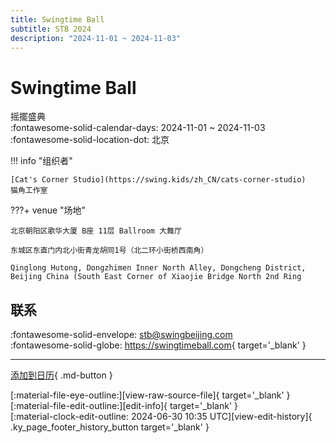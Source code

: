 ```yaml
---
title: Swingtime Ball
subtitle: STB 2024
description: "2024-11-01 ~ 2024-11-03"
---
```


# Swingtime Ball 

摇擺盛典  
:fontawesome-solid-calendar-days: 2024-11-01 ~ 2024-11-03  
:fontawesome-solid-location-dot: 北京  

!!! info "组织者"

    [Cat's Corner Studio](https://swing.kids/zh_CN/cats-corner-studio)  
    猫角工作室  

???+ venue "场地"

    北京朝阳区歌华大厦 B座 11层 Ballroom 大舞厅  
      
    东城区东直门内北小街青龙胡同1号（北二环小街桥西南角）  
      
    Qinglong Hutong, Dongzhimen Inner North Alley, Dongcheng District, Beijing China (South East Corner of Xiaojie Bridge North 2nd Ring  

## 联系

:fontawesome-solid-envelope: <stb@swingbeijing.com>  
:fontawesome-solid-globe: <https://swingtimeball.com>{ target='_blank' }  

---

[添加到日历](https://swing.news/ics/zh-Hans/2024/zh_CN/swingtime-ball-2024.ics){ .md-button }

<div class="ky_page_footer" markdown>
<div class="ky_page_footer_trailing" markdown="span">
[:material-file-eye-outline:][view-raw-source-file]{ target='_blank' }
[:material-file-edit-outline:][edit-info]{ target='_blank' }
</div>
<div class="ky_page_footer_leading" markdown="span">
[:material-clock-edit-outline: 2024-06-30 10:35 UTC][view-edit-history]{ .ky_page_footer_history_button target='_blank' }
</div>
</div>

[view-raw-source-file]: https://github.com/swingdance/events/blob/main/2024/zh_CN/swingtime-ball-2024.json "查看原始源文件"
[edit-info]: https://github.com/swingdance/events/issues/new?assignees=&labels=update+event&projects=&template=03-update_entity.yml&title=%5B2024%2Fzh_CN%5D%20Swingtime%20Ball&region=zh_CN&year=2024&id=swingtime-ball-2024&name=Swingtime%20Ball&org_id=cats-corner-studio "编辑信息"

[view-edit-history]: https://github.com/swingdance/events/commits/main/2024/zh_CN/swingtime-ball-2024.json "查看编辑历史"
